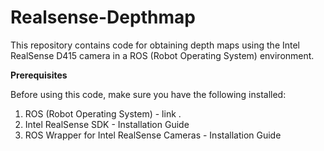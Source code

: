 # Realsense-Depthmap
[//]: <> (Get depth map using realsense D415 camera)
This repository contains code for obtaining depth maps using the Intel RealSense D415 camera in a ROS (Robot Operating System) environment.

**Prerequisites**

Before using this code, make sure you have the following installed:

<ol>
  <li>ROS (Robot Operating System) - <a Installation Guide ="https://wiki.ros.org/Installation">link</a> .</li>
  <li>Intel RealSense SDK - Installation Guide</li>
  <li>ROS Wrapper for Intel RealSense Cameras - Installation Guide</li>
</ol>



